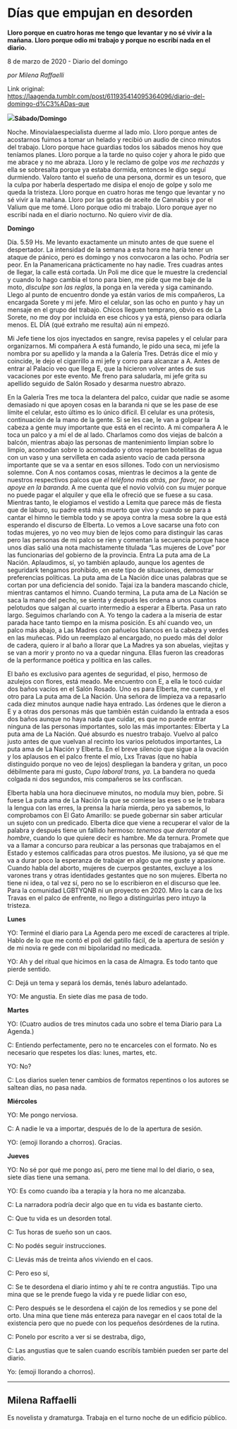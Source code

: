 # Días que empujan en desorden

**Lloro porque en cuatro horas me tengo que levantar y no sé vivir a la mañana. Lloro porque odio mi trabajo y porque no escribí nada en el diario.**

8 de marzo de 2020 - Diario del domingo

_por Milena Raffaelli_

Link original: https://laagenda.tumblr.com/post/611935414095364096/diario-del-domingo-d%C3%ADas-que

![](https://64.media.tumblr.com/1291014d18b679dadd8d0954b3ab8443/e571c1e8788b4d40-0a/s500x750/0c92b97af799bcd685972e660562289965abb4bc.jpg)**Sábado/Domingo**

Noche. Minovialaespecialista duerme al
lado mío. Lloro porque antes de acostarnos fuimos a tomar un helado y recibió
un audio de cinco minutos del trabajo. Lloro porque hace guardias todos los
sábados menos hoy que teníamos planes. Lloro porque a la tarde no quiso cojer y
ahora le pido que me abrace y no me abraza. Lloro y le reclamo de golpe *vos me rechazás* y ella se sobresalta
porque ya estaba dormida, entonces le digo seguí durmiendo. Valoro tanto el
sueño de una persona, dormir es un tesoro, que la culpa por haberla despertado
me disipa el enojo de golpe y solo me queda la tristeza. Lloro porque en cuatro
horas me tengo que levantar y no sé vivir a la mañana. Lloro por las gotas de
aceite de Cannabis y por el Valium que
me tomé. Lloro porque odio mi trabajo. Lloro porque ayer no escribí nada en el
diario nocturno. No quiero vivir de día.

**Domingo**

 Día. 5.59 Hs. Me
levanto exactamente un minuto antes de que suene el despertador. La intensidad
de la semana a esta hora me haría tener un ataque de pánico, pero es domingo y
nos convocaron a las ocho. Podría ser peor. En la Panamericana prácticamente no
hay nadie. Tres cuadras antes de llegar, la calle está cortada. Un Poli me dice
que le muestre la credencial y cuando lo hago cambia el tono para bien, me pide
que me baje de la moto, *disculpe son las
reglas*, la ponga en la vereda y siga caminando. Llego al punto de encuentro
donde ya están varios de mis compañeros, La encargada Sorete y mi jefe. Miro el
celular, son las ocho en punto y hay un mensaje en el grupo del trabajo. Chicos
lleguen temprano, obvio es de La Sorete, no me doy por incluida en ese chicos y
ya está, pienso para odiarla menos. EL DÍA (qué extraño me resulta) aún ni
empezó.

 Mi Jefe tiene los
ojos inyectados en sangre, revisa papeles y el celular para organizarnos. Mi
compañera A está fumando, le pido una seca, mi jefe la nombra por su apellido y
la manda a la Galería Tres. Detrás dice el mío y coincide, le dejo el
cigarrillo a mi jefe y corro para alcanzar a A. 
Antes de entrar al Palacio veo que llega E, que la hicieron volver antes
de sus vacaciones por este evento. Me freno para saludarla, mi jefe grita su
apellido seguido de Salón Rosado y desarma nuestro abrazo. 

En la Galería Tres me toca la delantera del palco, cuidar
que nadie se asome demasiado ni que apoyen cosas en la baranda ni que se les
pase de ese límite el celular, esto último es lo único difícil. El celular es
una prótesis, continuación de la mano de la gente. Si se les cae, le van a
golpear la cabeza a gente muy importante que está en el recinto. A mi compañera
A le toca un palco y a mí el de al lado. Charlamos como dos viejas de balcón a
balcón, mientras abajo las personas de mantenimiento limpian sobre lo limpio,
acomodan sobre lo acomodado y otros reparten botellitas de agua con un vaso y
una servilleta en cada asiento vacío de cada persona importante que se va a
sentar en esos sillones. Todo con un nerviosismo solemne. Con A nos contamos
cosas, mientras le decimos a la gente de nuestros respectivos palcos que *el teléfono más atrás, por favor, no se
apoye en la baranda*. A me cuenta que el novio volvió con su mujer porque no
puede pagar el alquiler y que ella le ofreció que se fuese a su casa. Mientras
tanto, le elogiamos el vestido a Lemita que parece más de fiesta que de laburo,
su padre está más muerto que vivo y cuando se para a cantar el himno le tiembla
todo y se apoya contra la mesa sobre la que está esperando el discurso de
Elberta. Lo vemos a Love sacarse una foto con todas mujeres, yo no veo muy bien
de lejos como para distinguir las caras pero las personas de mi palco se ríen y
comentan la secuencia porque hace unos días salió una nota machistamente
titulada “Las mujeres de Love” por las funcionarias del gobierno de la
provincia. Entra La puta ama de La Nación. Aplaudimos, sí, yo también aplaudo,
aunque los agentes de seguridark tengamos prohibido, en este tipo de
situaciones, demostrar preferencias políticas. La puta ama de La Nación dice
unas palabras que se cortan por una deficiencia del sonido. Tajaí iza la
bandera mascando chicle, mientras cantamos el himno. Cuando termina, La puta
ama de La Nación se saca la mano del pecho, se sienta y después les ordena a
unos cuantos pelotudos que salgan al cuarto intermedio a esperar a Elberta.
Pasa un rato largo. Seguimos charlando con A. Yo tengo la cadera a la miseria
de estar parada hace tanto tiempo en la misma posición. Es ahí cuando veo, un palco más abajo, a Las
Madres con pañuelos blancos en la cabeza y verdes en las muñecas. Pido un
reemplazo al encargado, no puedo más del dolor de cadera, quiero ir al baño a
llorar que La Madres ya son abuelas, viejitas y se van a morir y pronto no va a
quedar ninguna. Ellas fueron las creadoras de la performance poética y política
en las calles.

El baño es exclusivo para agentes de seguridad, el piso,
hermoso de azulejos con flores, está meado. Me encuentro con E, a ella le tocó
cuidar dos baños vacíos en el Salón Rosado. Uno es para Elberta, me cuenta, y
el otro para La puta ama de La Nación. Una señora de limpieza va a repasarlo
cada diez minutos aunque nadie haya entrado. Las órdenes que le dieron a E y a
otras dos personas más que también están cuidando la entrada a esos dos baños
aunque no haya nada que cuidar, es que no puede entrar ninguna de las personas
importantes, solo las más importantes: Elberta y La puta ama de La Nación. Qué
absurdo es nuestro trabajo. Vuelvo al palco justo antes de que vuelvan al
recinto los varios pelotudos importantes, La puta ama de La Nación y Elberta.
En el breve silencio que sigue a la ovación y los aplausos en el palco frente
el mío, Lxs Travas (que no había distinguido porque no veo de lejos) despliegan
la bandera y gritan, un poco débilmente para mi gusto, *Cupo laboral trans, ya*. La bandera no queda colgada ni dos
segundos, mis compañeros se lxs confiscan. 

Elberta habla una hora diecinueve minutos, no modula muy
bien, pobre. Si fuese La puta ama de La Nación la que se comiese las eses o se
le trabara la lengua con las erres, la prensa la haría mierda, pero ya sabemos,
lo comprobamos con El Gato Amarillo: se puede gobernar sin saber articular un
sujeto con un predicado. Elberta dice que viene a recuperar el valor de la
palabra y después tiene un fallido hermoso: *tenemos
que derrotar al hombre*, cuando lo que quiere decir es hambre. Me da
ternura. Promete que va a llamar a
concurso para reubicar a las personas que trabajamos en el Estado y estemos
calificadas para otros puestos. Me ilusiono, ya sé que me va a durar poco la
esperanza de trabajar en algo que me guste y apasione. Cuando habla del aborto, mujeres de cuerpos
gestantes, excluye a los varones trans y
otras identidades gestantes que no son mujeres. Elberta no tiene ni idea, o tal
vez sí, pero no se lo escribieron en el discurso que lee. Para la comunidad LGBTYQNB
ni un proyecto en 2020. Miro la cara de
lxs Travas en el palco de enfrente, no llego a distinguirlas pero intuyo la
tristeza.

**Lunes** 

YO: Terminé el diario para La Agenda
pero me excedí de caracteres al triple. Hablo de lo que me contó el poli del
gatillo fácil, de la apertura de sesión y de mi novia re gede con mi
bipolaridad no medicada. 

YO: Ah y del ritual que hicimos en la
casa de Almagra. Es todo tanto que pierde sentido.

C: Dejá un tema y separá los demás,
tenés laburo adelantado.

YO: Me angustia. En siete días me pasa
de todo.

**Martes**

YO: (Cuatro audios de tres minutos cada
uno sobre el tema Diario para La Agenda.)

C: Entiendo perfectamente, pero no te
encarceles con el formato. No es necesario que respetes los días: lunes,
martes, etc.

YO: No?

C: Los diarios suelen tener cambios de formatos
repentinos o los autores se saltean días, no pasa nada. 

**Miércoles**

YO: Me pongo nerviosa.

C: A nadie le va a importar, después de
lo de la apertura de sesión.

YO: (emoji llorando a chorros). Gracias.

**Jueves**

YO: No sé por qué me pongo así, pero me tiene
mal lo del diario, o sea, siete días tiene una semana.

YO: Es como cuando iba a terapia y la
hora no me alcanzaba.

C: La narradora podría decir algo que en
tu vida es bastante cierto.

C: Que tu vida es un desorden total.

C: Tus horas de sueño son un caos.

C: No podés seguir instrucciones.

C: Llevás más de treinta años viviendo
en el caos.

C: Pero eso sí,

C: Se te desordena el diario íntimo y
ahí te re contra angustiás. Tipo una mina que se le prende fuego la vida y re
puede lidiar con eso,

C: Pero después se le desordena el cajón
de los remedios y se pone del orto. Una mina que tiene más entereza para
navegar en el caos total de la existencia pero que no puede con los pequeños
desórdenes de  la rutina.

C: Ponelo por escrito a ver si se
destraba, digo,

C: Las angustias que te salen cuando
escribís también pueden ser parte del diario.

Yo: (emoji llorando a chorros).



---

 Milena Raffaelli
-----------------

 Es novelista y dramaturga. Trabaja en el turno noche de un edificio público.

